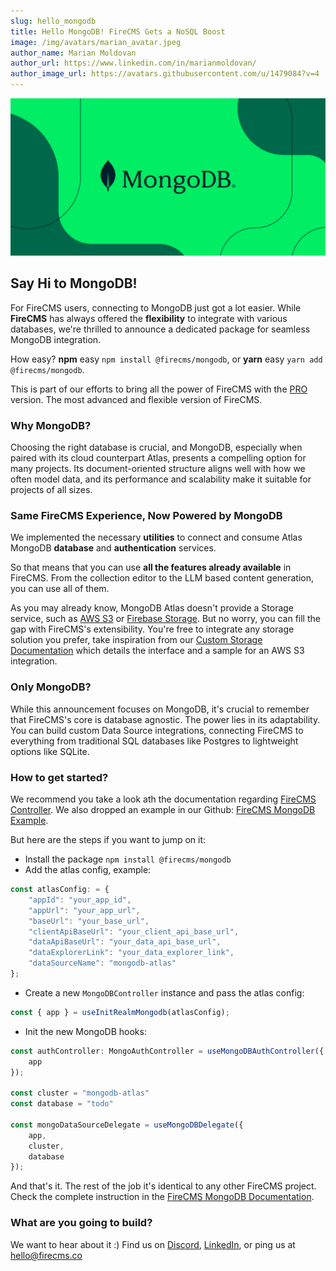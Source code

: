 ```yaml
---
slug: hello_mongodb
title: Hello MongoDB! FireCMS Gets a NoSQL Boost
image: /img/avatars/marian_avatar.jpeg
author_name: Marian Moldovan
author_url: https://www.linkedin.com/in/marianmoldovan/
author_image_url: https://avatars.githubusercontent.com/u/1479084?v=4
---
```


![Dark mode](../static/img/mongo_header.png)


## Say Hi to MongoDB!

For FireCMS users, connecting to MongoDB just got a lot easier. While **FireCMS** has always offered the **flexibility** to integrate with various databases, we're thrilled to announce a dedicated package for seamless MongoDB integration.

How easy? **npm** easy `npm install @firecms/mongodb`, or **yarn** easy `yarn add @firecms/mongodb`.

This is part of our efforts to bring all the power of FireCMS with the [PRO](https://firecms.co/pro) version. The most advanced and flexible version of FireCMS.

### Why MongoDB?

Choosing the right database is crucial, and MongoDB, especially when paired with its cloud counterpart Atlas, presents a compelling option for many projects. Its document-oriented structure aligns well with how we often model data, and its performance and scalability make it suitable for projects of all sizes.

### Same FireCMS Experience, Now Powered by MongoDB

We implemented the necessary **utilities** to connect and consume Atlas MongoDB **database** and **authentication** services.

So that means that you can use **all the features already available** in FireCMS. From the collection editor to the LLM based content generation, you can use all of them.

As you may already know, MongoDB Atlas doesn't provide a Storage service, such as [AWS S3](https://aws.amazon.com/s3/) or [Firebase Storage](https://firebase.google.com/docs/storage). But no worry, you can fill the gap with FireCMS's extensibility. You're free to integrate any storage solution you prefer, take inspiration from our [Custom Storage Documentation](https://firecms.co/docs/pro/custom_storage) which details the interface and a sample for an AWS S3 integration.


### Only MongoDB?

While this announcement focuses on MongoDB, it's crucial to remember that FireCMS's core is database agnostic. The power lies in its adaptability. You can build custom Data Source integrations, connecting FireCMS to everything from traditional SQL databases like Postgres to lightweight options like SQLite.

### How to get started?

We recommend you take a look ath the documentation regarding [FireCMS Controller](https://firecms.co/docs/pro/Controllers). We also dropped an example in our Github: [FireCMS MongoDB Example](https://github.com/firecmsco/firecms/blob/main/examples/example_pro/src/MongoDBApp/MongoDBApp.tsx).

But here are the steps if you want to jump on it:
 - Install the package `npm install @firecms/mongodb`
 - Add the atlas config, example:
```typescript
const atlasConfig: = {
    "appId": "your_app_id",
    "appUrl": "your_app_url",
    "baseUrl": "your_base_url",
    "clientApiBaseUrl": "your_client_api_base_url",
    "dataApiBaseUrl": "your_data_api_base_url",
    "dataExplorerLink": "your_data_explorer_link",
    "dataSourceName": "mongodb-atlas"
};
 ```
 - Create a new `MongoDBController` instance and pass the atlas config:
```typescript
const { app } = useInitRealmMongodb(atlasConfig);
```
 - Init the new MongoDB hooks:
```typescript
const authController: MongoAuthController = useMongoDBAuthController({
    app
});

const cluster = "mongodb-atlas"
const database = "todo"

const mongoDataSourceDelegate = useMongoDBDelegate({
    app,
    cluster,
    database
});
``` 

And that's it. The rest of the job it's identical to any other FireCMS project.
Check the complete instruction in the [FireCMS MongoDB Documentation](https://firecms.co/docs/pro/mongodb).


### What are you going to build?

We want to hear about it :) Find us
on [Discord](https://discord.gg/fxy7xsQm3m), [LinkedIn](
https://www.linkedin.com/company/firecms/?originalSubdomain=es),
or ping us at [hello@firecms.co](mailto:hello@firecms.co)
